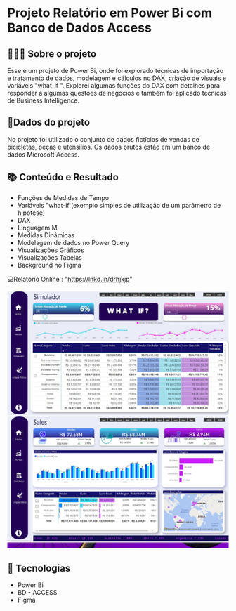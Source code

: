 # Projeto Relatório em Power Bi com Banco de Dados Access

## 👩🏾‍💻 Sobre o projeto

Esse é um projeto de Power Bi, onde foi explorado técnicas de importação e tratamento de dados, modelagem e cálculos no DAX, criação de visuais e variáveis "what-if ".
Explorei algumas funções do DAX com detalhes para responder a algumas questões de negócios e também foi aplicado técnicas de Business Intelligence.

## 🎲Dados do projeto

No projeto foi utilizado o conjunto de dados fictícios de vendas de bicicletas, peças e utensilios. Os dados brutos estão em um banco de dados Microsoft Access.

## 📚 Conteúdo e Resultado

 - Funções de Medidas de Tempo
 - Variáveis "what-if (exemplo simples de utilização de um parâmetro de hipótese)
 - DAX
 - Linguagem M
 - Medidas Dinâmicas
 - Modelagem de dados no Power Query
 - Visualizações Gráficos
 - Visualizações Tabelas
 - Background no Figma
 
💻Relatório Online : "https://lnkd.in/drhjxjp"

 ![imagem](https://github.com/DeboraSouza277/PowerBI-Occdb_Sales_Simulador/blob/main/Simulador%20What%20If.JPG)
 ![imagem](https://github.com/DeboraSouza277/PowerBI-Occdb_Sales_Simulador/blob/main/Sales_Bike.JPG)
  


## 🧰 Tecnologias


- Power Bi 
- BD - ACCESS
- Figma
